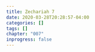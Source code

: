 ```yaml
---
title: Zechariah 7
date: 2020-03-28T20:28:57-04:00
categories: []
tags: []
chapter: "007"
inprogress: false
---
```


